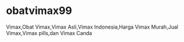 obatvimax99
===========

Vimax,Obat Vimax,Vimax Asli,Vimax Indonesia,Harga Vimax Murah,Jual Vimax,Vimax pills,dan Vimax Canda
